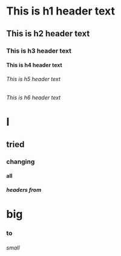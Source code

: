 # This is h1 header text 
## This is h2 header text
### This is h3 header text
#### This is h4 header text
###### This is h5 header text
###### This is h6 header text



###
##
#

<h1>I
<h2> tried 
<h3>changing
<h4>all
<h5>headers 
from <h6>
<h1> big 
<h3> to 
<h6> small  